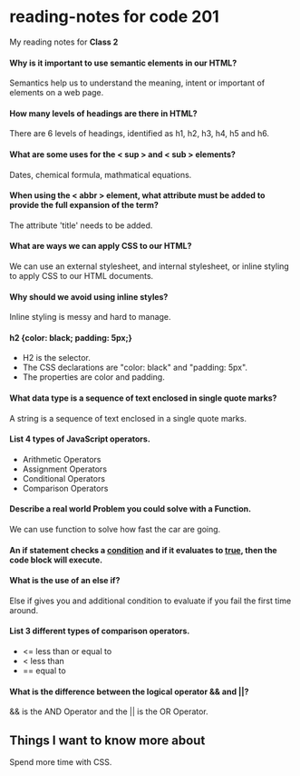 # reading-notes for code 201
My reading notes for **Class 2**

#### Why is it important to use semantic elements in our HTML?

Semantics help us to understand the meaning, intent or important of elements on a web page.

#### How many levels of headings are there in HTML?

There are 6 levels of headings, identified as h1, h2, h3, h4, h5 and h6.

#### What are some uses for the < sup > and < sub > elements?

Dates, chemical formula, mathmatical equations. 

#### When using the < abbr > element, what attribute must be added to provide the full expansion of the term?

The attribute 'title' needs to be added.

#### What are ways we can apply CSS to our HTML?

We can use an external stylesheet, and internal stylesheet, or inline styling to apply CSS to our HTML documents.

#### Why should we avoid using inline styles?

Inline styling is messy and hard to manage. 

####  h2 {color: black; padding: 5px;}

* H2 is the selector.
* The CSS declarations are "color: black" and "padding: 5px".
* The properties are color and padding.

#### What data type is a sequence of text enclosed in single quote marks?

A string is a sequence of text enclosed in a single quote marks.

#### List 4 types of JavaScript operators.

* Arithmetic Operators
* Assignment Operators
* Conditional Operators
* Comparison Operators


#### Describe a real world Problem you could solve with a Function.

We can use function to solve how fast the car are going. 

#### An if statement checks a <ins>condition</ins> and if it evaluates to <ins>true</ins>, then the code block will execute.

#### What is the use of an else if?

Else if gives you and additional condition to evaluate if you fail the first time around.

#### List 3 different types of comparison operators.

* <= less than or equal to
* < less than
* == equal to 

#### What is the difference between the logical operator && and ||?

&& is the AND Operator and the || is the OR Operator.

## Things I want to know more about

Spend more time with CSS.